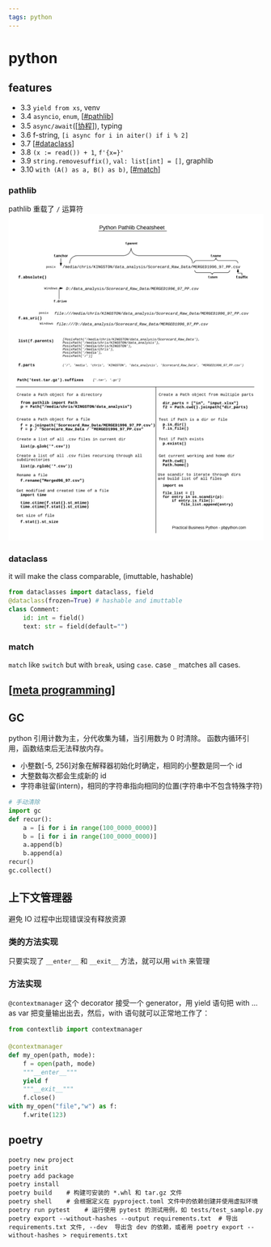 ```yaml
---
tags: python
---
```

# python

## features

- 3.3 `yield from xs`, venv
- 3.4 `asyncio`, `enum`, [[#pathlib]]
- 3.5 `async/await`([[协程]]), typing
- 3.6 f-string, `[i async for i in aiter() if i % 2]`
- 3.7 [[#dataclass]]
- 3.8 `(x := read()) + 1`, `f'{x=}'`
- 3.9 `string.removesuffix()`, `val: list[int] = []`, graphlib
- 3.10 `with (A() as a, B() as b)`, [[#match]]

### pathlib

pathlib 重载了 `/` 运算符
![pathlib](../../attachments/pathlib.png)

### dataclass

it will make the class comparable, (imuttable, hashable)

```python
from dataclasses import dataclass, field
@dataclass(frozen=True) # hashable and imuttable
class Comment:
    id: int = field()
    text: str = field(default="")
```

### match

`match` like `switch` but with `break`, using `case`. case `_` matches all cases.

## [[meta programming]]

## GC

python 引用计数为主，分代收集为辅，当引用数为 0 时清除。
函数内循环引用，函数结束后无法释放内存。

- 小整数[-5, 256]对象在解释器初始化时确定，相同的小整数是同一个 id
- 大整数每次都会生成新的 id
- 字符串驻留(intern)，相同的字符串指向相同的位置(字符串中不包含特殊字符)

```python
# 手动清除
import gc
def recur():
    a = [i for i in range(100_0000_0000)]
    b = [i for i in range(100_0000_0000)]
    a.append(b)
    b.append(a)
recur()
gc.collect()
```

## 上下文管理器

避免 IO 过程中出现错误没有释放资源

### 类的方法实现

只要实现了 `__enter__` 和 `__exit__` 方法，就可以用 `with` 来管理

### 方法实现

`@contextmanager` 这个 decorator 接受一个 generator，用 yield 语句把 with &#x2026; as var 把变量输出出去，然后，with 语句就可以正常地工作了：

```python
from contextlib import contextmanager

@contextmanager
def my_open(path, mode):
    f = open(path, mode)
    """__enter__"""
    yield f
    """__exit__"""
    f.close()
with my_open("file","w") as f:
    f.write(123)
```

## poetry

```shell
poetry new project
poetry init
poetry add package
poetry install
poetry build    # 构建可安装的 *.whl 和 tar.gz 文件
poetry shell    # 会根据定义在 pyproject.toml 文件中的依赖创建并使用虚拟环境
poetry run pytest    # 运行使用 pytest 的测试用例，如 tests/test_sample.py
poetry export --without-hashes --output requirements.txt  # 导出 requirements.txt 文件, --dev  导出含 dev 的依赖，或者用 poetry export --without-hashes > requirements.txt
```

[//begin]: # "Autogenerated link references for markdown compatibility"
[#pathlib]: python.md "python"
[协程]: 协程.md "协程"
[#dataclass]: python.md "python"
[#match]: python.md "python"
[meta programming]: <meta programming.md> "元编程"
[//end]: # "Autogenerated link references"
